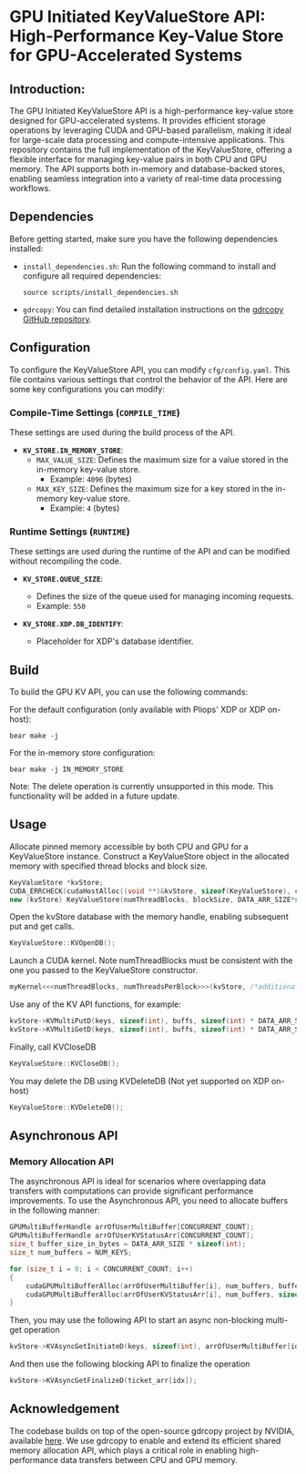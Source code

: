 # GPU Initiated KeyValueStore API: High-Performance Key-Value Store for GPU-Accelerated Systems

## Introduction:

The GPU Initiated KeyValueStore API is a high-performance key-value store designed for GPU-accelerated systems. It provides efficient storage operations by leveraging CUDA and GPU-based parallelism, making it ideal for large-scale data processing and compute-intensive applications. This repository contains the full implementation of the KeyValueStore, offering a flexible interface for managing key-value pairs in both CPU and GPU memory. The API supports both in-memory and database-backed stores, enabling seamless integration into a variety of real-time data processing workflows.

## Dependencies

Before getting started, make sure you have the following dependencies installed:

- `install_dependencies.sh`: Run the following command to install and configure all required dependencies:
    ```
    source scripts/install_dependencies.sh
    ```

- `gdrcopy`: You can find detailed installation instructions on the [gdrcopy GitHub repository](https://github.com/NVIDIA/gdrcopy).


## Configuration

To configure the KeyValueStore API, you can modify `cfg/config.yaml`. This file contains various settings that control the behavior of the API. Here are some key configurations you can modify:

### Compile-Time Settings (`COMPILE_TIME`)
These settings are used during the build process of the API.

- **`KV_STORE.IN_MEMORY_STORE`**:
    - `MAX_VALUE_SIZE`: Defines the maximum size for a value stored in the in-memory key-value store. 
      - Example: `4096` (bytes)
    - `MAX_KEY_SIZE`: Defines the maximum size for a key stored in the in-memory key-value store.
      - Example: `4` (bytes)

### Runtime Settings (`RUNTIME`)
These settings are used during the runtime of the API and can be modified without recompiling the code.

- **`KV_STORE.QUEUE_SIZE`**:
    - Defines the size of the queue used for managing incoming requests.
    - Example: `550`

- **`KV_STORE.XDP.DB_IDENTIFY`**:
    - Placeholder for XDP's database identifier. 


## Build

To build the GPU KV API, you can use the following commands:

For the default configuration (only available with Pliops' XDP or XDP on-host):
```
bear make -j
```

For the in-memory store configuration:
```
bear make -j IN_MEMORY_STORE
```
Note: The delete operation is currently unsupported in this mode. This functionality will be added in a future update.


## Usage

Allocate pinned memory accessible by both CPU and GPU for a KeyValueStore instance.
Construct a KeyValueStore object in the allocated memory with specified thread blocks and block size.
```cpp
KeyValueStore *kvStore;
CUDA_ERRCHECK(cudaHostAlloc((void **)&kvStore, sizeof(KeyValueStore), cudaHostAllocMapped));
new (kvStore) KeyValueStore(numThreadBlocks, blockSize, DATA_ARR_SIZE*sizeof(int), NUM_KEYS, sizeof(int));
```

Open the kvStore database with the memory handle, enabling subsequent put and get calls.
```cpp
KeyValueStore::KVOpenDB();
```

Launch a CUDA kernel. Note numThreadBlocks must be consistent with the one you passed to the KeyValueStore constructor.
```cpp
myKernel<<<numThreadBlocks, numThreadsPerBlock>>>(kvStore, /*additional kernel args*/); 
```

Use any of the KV API functions, for example:
```cpp
kvStore->KVMultiPutD(keys, sizeof(int), buffs, sizeof(int) * DATA_ARR_SIZE, KVStatus, NUM_KEYS);
kvStore->KVMultiGetD(keys, sizeof(int), buffs, sizeof(int) * DATA_ARR_SIZE, KVStatus, NUM_KEYS);
```

Finally, call KVCloseDB
```cpp
KeyValueStore::KVCloseDB();
```

You may delete the DB using KVDeleteDB (Not yet supported on XDP on-host)
```cpp
KeyValueStore::KVDeleteDB();
```


## Asynchronous API
### Memory Allocation API
The asynchronous API is ideal for scenarios where overlapping data transfers with computations can provide significant performance improvements.
To use the Asynchronous API, you need to allocate buffers in the following manner:
```cpp
GPUMultiBufferHandle arrOfUserMultiBuffer[CONCURRENT_COUNT]; 
GPUMultiBufferHandle arrOfUserKVStatusArr[CONCURRENT_COUNT];
size_t buffer_size_in_bytes = DATA_ARR_SIZE * sizeof(int);
size_t num_buffers = NUM_KEYS;

for (size_t i = 0; i < CONCURRENT_COUNT; i++)
{
    cudaGPUMultiBufferAlloc(arrOfUserMultiBuffer[i], num_buffers, buffer_size_in_bytes);
    cudaGPUMultiBufferAlloc(arrOfUserKVStatusArr[i], num_buffers, sizeof(KVStatusType));
}
```

Then, you may use the following API to start an async non-blocking multi-get operation
```cpp
kvStore->KVAsyncGetInitiateD(keys, sizeof(int), arrOfUserMultiBuffer[idx], sizeof(int) * DATA_ARR_SIZE, arrOfUserKVStatusArr[idx], NUM_KEYS, &ticket_arr[idx]);
```
And then use the following blocking API to finalize the operation
```cpp
kvStore->KVAsyncGetFinalizeD(ticket_arr[idx]);
```

## Acknowledgement
The codebase builds on top of the open-source gdrcopy project by NVIDIA, available [here](https://github.com/NVIDIA/gdrcopy). We use gdrcopy to enable and extend its efficient shared memory allocation API, which plays a critical role in enabling high-performance data transfers between CPU and GPU memory.